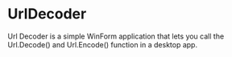 # UrlDecoder

Url Decoder is a simple WinForm application that lets you call the Url.Decode() and Url.Encode() function in a desktop app.

